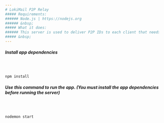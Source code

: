 ```yaml
---
# LokiMail P2P Relay
##### Requirements: 
###### Node.js | https://nodejs.org
###### &nbsp;
##### What it does:
###### This server is used to deliver P2P IDs to each client that needs to send and receive email messages.
##### &nbsp;
---
```

##### Install app dependencies
##### &nbsp;
``` JS
npm install
```
##### Use this command to run the app. (You must install the app dependencies before running the server)
##### &nbsp;
``` JS
nodemon start
```